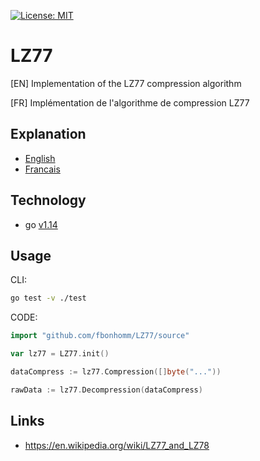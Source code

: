 [![License: MIT](https://img.shields.io/badge/License-MIT-yellow.svg)](https://opensource.org/licenses/MIT)

# LZ77
[EN] Implementation of the LZ77 compression algorithm

[FR] Implémentation de l'algorithme de compression LZ77

## Explanation
 - [English](documentation/explanation.en.md)
 - [Francais](documentation/explanation.fr.md)

## Technology
* go [v1.14](https://golang.org/)

## Usage
CLI:
```bash
go test -v ./test
```

CODE:
```go
import "github.com/fbonhomm/LZ77/source"

var lz77 = LZ77.init()

dataCompress := lz77.Compression([]byte("..."))

rawData := lz77.Decompression(dataCompress)
```

## Links
* https://en.wikipedia.org/wiki/LZ77_and_LZ78
